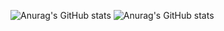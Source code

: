 
![Anurag's GitHub stats](https://github-readme-stats.vercel.app/api?username=anuraghazra&theme=radical&show_icons=true)
![Anurag's GitHub stats](https://github-readme-stats.vercel.app/api?username=anuraghazra&theme=aura&show_icons=true)




